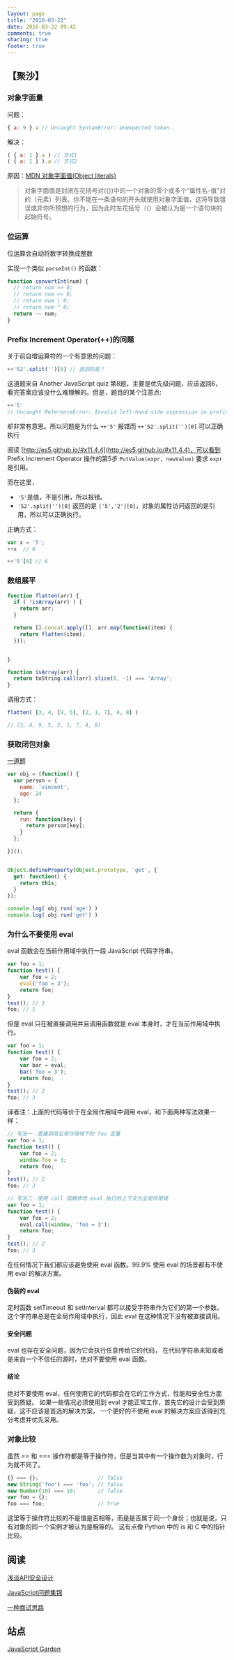 ```yaml
---
layout: page
title: "2016-03-22"
date: 2016-03-22 09:42
comments: true
sharing: true
footer: true
---
```


## 【聚沙】

### 对象字面量

问题：

```js
{ a: 9 }.a // Uncaught SyntaxError: Unexpected token .
```
解决：

```js
( { a: 1 }.a ) // 方式1
( { a: 1 } ).a // 方式2
```


原因：[MDN 对象字面值(Object literals)](https://developer.mozilla.org/zh-CN/docs/Web/JavaScript/Guide/Grammar_and_types#对象字面值(Object_literals))

> 对象字面值是封闭在花括号对({})中的一个对象的零个或多个"属性名-值"对的（元素）列表。你不能在一条语句的开头就使用对象字面值，这将导致错误或非你所预想的行为，因为此时左花括号（{）会被认为是一个语句块的起始符号。

### 位运算

位运算会自动将数字转换成整数

实现一个类似 `parseInt()` 的函数：

```js
function convertInt(num) {
  // return num >> 0;
  // return num << 0;
  // return num | 0;
  // return num ^ 0;
  return ~~ num;
}
```

### Prefix Increment Operator(++)的问题

关于前自增运算符的一个有意思的问题：

```js
++'52'.split('')[0] // 返回的是？
```

这道题来自 Another JavaScript quiz 第8题，主要是优先级问题，应该返回6，看完答案应该没什么难理解的。但是，题目的某个注意点:

```js
++'5'
// Uncaught ReferenceError: Invalid left-hand side expression in prefix operation
```

却非常有意思。所以问题是为什么 `++'5'` 报错而 `++'52'.split('')[0]` 可以正确执行

阅读 [http://es5.github.io/#x11.4.4](http://es5.github.io/#x11.4.4)，可以看到 Prefix Increment Operator 操作的第5步 `PutValue(expr, newValue)` 要求 `expr` 是引用。

而在这里，

* `'5'`是值，不是引用，所以报错。
* `'52'.split('')[0]` 返回的是 `['5','2'][0]`，对象的属性访问返回的是引用，所以可以正确执行。

正确方式：

```js
var x = '5';
++x  // 6

++'5'[0] // 6
```

### 数组展平

```js
function flatten(arr) {
  if ( !isArray(arr) ) {
    return arr;
  }

  return [].concat.apply([], arr.map(function(item) {
    return flatten(item);
  }));


}

function isArray(arr) {
  return toString.call(arr).slice(8, -1) === 'Array';
}
```

调用方式：

```js
flatten( [3, 4, [9, 5], [2, 1, 7], 4, 8] )

// [3, 4, 9, 5, 2, 1, 7, 4, 8]
```

### 获取闭包对象

[一道题](https://segmentfault.com/q/1010000002916478)

```js
var obj = (function() {
  var person = {
    name: 'vincent',
    age: 24
  };

  return {
    run: function(key) {
      return person[key];
    }
  };

})();


Object.defineProperty(Object.prototype, 'get', {
  get: function() {
    return this;
  }
});

console.log( obj.run('age') )
console.log( obj.run('get') )
```

### 为什么不要使用 eval

eval 函数会在当前作用域中执行一段 JavaScript 代码字符串。

```js
var foo = 1;
function test() {
    var foo = 2;
    eval('foo = 3');
    return foo;
}
test(); // 3
foo; // 1
```

但是 eval 只在被直接调用并且调用函数就是 eval 本身时，才在当前作用域中执行。

```js
var foo = 1;
function test() {
    var foo = 2;
    var bar = eval;
    bar('foo = 3');
    return foo;
}
test(); // 2
foo; // 3
```

译者注：上面的代码等价于在全局作用域中调用 eval，和下面两种写法效果一样：

```js
// 写法一：直接调用全局作用域下的 foo 变量
var foo = 1;
function test() {
    var foo = 2;
    window.foo = 3;
    return foo;
}
test(); // 2
foo; // 3
```

```js
// 写法二：使用 call 函数修改 eval 执行的上下文为全局作用域
var foo = 1;
function test() {
    var foo = 2;
    eval.call(window, 'foo = 3');
    return foo;
}
test(); // 2
foo; // 3
```

在任何情况下我们都应该避免使用 eval 函数。99.9% 使用 eval 的场景都有不使用 eval 的解决方案。

#### 伪装的 eval

定时函数 setTimeout 和 setInterval 都可以接受字符串作为它们的第一个参数。 这个字符串总是在全局作用域中执行，因此 eval 在这种情况下没有被直接调用。

#### 安全问题

eval 也存在安全问题，因为它会执行任意传给它的代码， 在代码字符串未知或者是来自一个不信任的源时，绝对不要使用 eval 函数。

#### 结论

绝对不要使用 eval，任何使用它的代码都会在它的工作方式，性能和安全性方面受到质疑。 如果一些情况必须使用到 eval 才能正常工作，首先它的设计会受到质疑，这不应该是首选的解决方案， 一个更好的不使用 eval 的解决方案应该得到充分考虑并优先采用。

### 对象比较

虽然 == 和 === 操作符都是等于操作符，但是当其中有一个操作数为对象时，行为就不同了。

```js
{} === {};                   // false
new String('foo') === 'foo'; // false
new Number(10) === 10;       // false
var foo = {};
foo === foo;                 // true
```

这里等于操作符比较的不是值是否相等，而是是否属于同一个身份；也就是说，只有对象的同一个实例才被认为是相等的。 这有点像 Python 中的 is 和 C 中的指针比较。

## 阅读

[浅谈API安全设计](http://www.jianshu.com/p/d7c52d113a68)

[JavaScript问题集锦](https://github.com/creeperyang/blog/issues/2)

[一种面试思路](http://www.jackpu.com/-pian-fei-chang-bu-cuo-de-qian-duan-mian-shi-wen-zhang/)

## 站点

[JavaScript Garden](http://bonsaiden.github.io/JavaScript-Garden/zh/)

